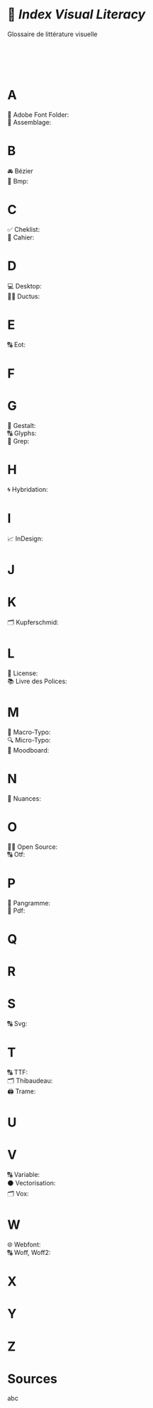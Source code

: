 # 🍥 *Index Visual Literacy*
  Glossaire de littérature visuelle
# &nbsp;
# A
  📁 Adobe Font Folder:  
  🔗 Assemblage:  
# B
  🚘 Bézier  
  🌅 Bmp:  
# C
  ✅ Cheklist:  
  📖 Cahier:  
# D
  💻 Desktop:  
  ✍🏻 Ductus:  
# E
  🔠 Eot:  
# F
# G
  🍭 Gestalt:  
  🔠 Glyphs:  
  🔄 Grep:  
# H
  🌀 Hybridation:  
# I
  📈 InDesign:  
# J
# K
  🗂️ Kupferschmid:  
# L
  📑 License:  
  📚 Livre des Polices:  
# M
  🔎 Macro-Typo:  
  🔍 Micro-Typo:  
  🔮 Moodboard:  
# N
  🎨 Nuances:  
# O
  🤲🏻 Open Source:  
  🔠 Otf:  
# P
  📝 Pangramme:  
  📄 Pdf:  
# Q
# R
# S
  🔠 Svg:  
# T
  🔠 TTF:  
  🗂️ Thibaudeau:  
  🖨️ Trame:  
# U
# V
  🔠 Variable:  
  ⚫️ Vectorisation:  
  🗂️ Vox:  
# W
  🌐 Webfont:  
  🔠 Woff, Woff2:  
# X
# Y
# Z

# Sources
  abc

